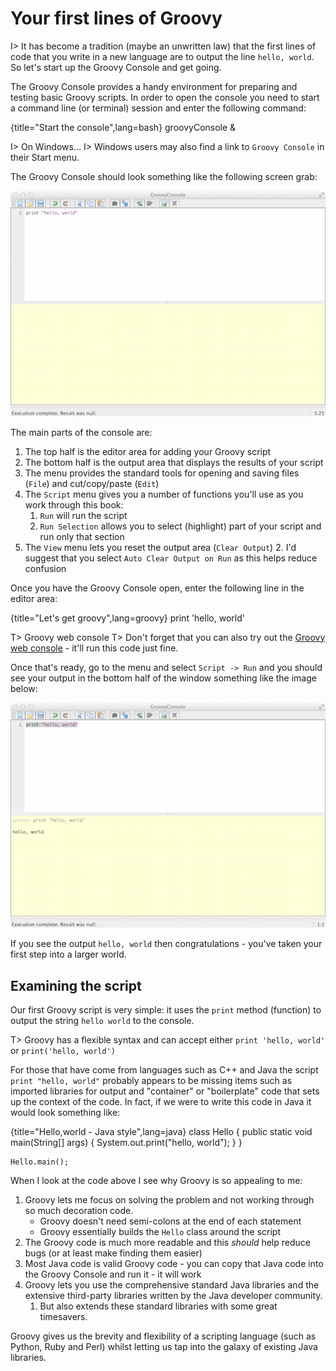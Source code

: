 # Your first lines of Groovy

I> It has become a tradition (maybe an unwritten law) that the first lines of code that you write in a new language are to output the line `hello, world`. So let's start up the Groovy Console and get going.

The Groovy Console provides a handy environment for preparing and testing basic Groovy scripts. In order to open the console you need to start a command line (or terminal) session and enter the following command:

{title="Start the console",lang=bash}
	groovyConsole &

I> On Windows...
I> Windows users may also find a link to `Groovy Console` in their Start menu.

The Groovy Console should look something like the following screen grab:

![Screen shot of the Groovy Console application window](images/GroovyConsole.png)

The main parts of the console are:

 1. The top half is the editor area for adding your Groovy script
 1. The bottom half is the output area that displays the results of your script
 1. The menu provides the standard tools for opening and saving files (`File`) and cut/copy/paste (`Edit`)
 1. The `Script` menu gives you a number of functions you'll use as you work through this book:
      1. `Run` will run the script
      2. `Run Selection` allows you to select (highlight) part of your script and run only that section
  1. The `View` menu lets you reset the output area (`Clear Output`)
      2. I'd suggest that you select `Auto Clear Output on Run` as this helps reduce confusion 

Once you have the Groovy Console open, enter the following line in the editor area:

{title="Let's get groovy",lang=groovy}
	print 'hello, world'

T> Groovy web console
T> Don't forget that you can also try out the [Groovy web console](http://groovyconsole.appspot.com) - it'll run this code just fine.

Once that's ready, go to the menu and select `Script -> Run` and you should see your output in the bottom half of the window something like the image below:

![Screen shot of the Groovy Console application window with the hello, world script](images/GroovyConsoleOutput.png)
 
If you see the output `hello, world` then congratulations - you've taken your first step into a larger world.

## Examining the script 
Our first Groovy script is very simple: it uses the `print` method (function) to output the string `hello world` to the console.

T> Groovy has a flexible syntax and can accept either `print 'hello, world'` or `print('hello, world')`

For those that have come from languages such as C++ and Java the script `print "hello, world"` probably appears to be missing items such as imported libraries for output and "container" or "boilerplate" code that sets up the context of the code. In fact, if we were to write this code in Java it would look something like:

{title="Hello,world - Java style",lang=java}
	class Hello {
	    public static void main(String[] args) {
	       System.out.print("hello, world");
	    }
	}
	 
	Hello.main();

When I look at the code above I see why Groovy is so appealing to me:

 1. Groovy lets me focus on solving the problem and not working through so much decoration code.
     * Groovy doesn't need semi-colons at the end of each statement
     * Groovy essentially builds the `Hello` class around the script
 2. The Groovy code is much more readable and this *should* help reduce bugs (or at least make finding them easier)
 3. Most Java code is valid Groovy code - you can copy that Java code into the Groovy Console and run it - it will work 
 4. Groovy lets you use the comprehensive standard Java libraries and the extensive third-party libraries written by the Java developer community.
	 1. But also extends these standard libraries with some great timesavers.

Groovy gives us the brevity and flexibility of a scripting language (such as Python, Ruby and Perl) whilst letting us tap into the galaxy of existing Java libraries.


